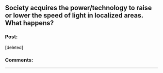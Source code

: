 ## Society acquires the power/technology to raise or lower the speed of light in localized areas. What happens?

### Post:

[deleted]

### Comments:

---

